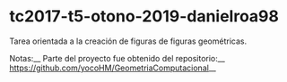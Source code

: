 # tc2017-t5-otono-2019-danielroa98

Tarea orientada a la creación de figuras de figuras geométricas.

Notas:__
    Parte del proyecto fue obtenido del repositorio:__
    https://github.com/yocoHM/GeometriaComputacional__